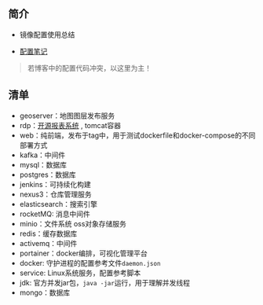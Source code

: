 ## 简介
- 镜像配置使用总结

- [配置笔记](https://huhuhan.github.io/blog/views/docker/docker-demo.html)

> 若博客中的配置代码冲突，以这里为主！

## 清单

- geoserver：地图图层发布服务
- rdp：[开源报表系统](http://product.mftcc.cn/rdp/index.html) , tomcat容器
- web：纯前端，发布于tag中，用于测试dockerfile和docker-compose的不同部署方式
- kafka：中间件
- mysql：数据库
- postgres：数据库
- jenkins：可持续化构建
- nexus3：仓库管理服务
- elasticsearch：搜索引擎
- rocketMQ: 消息中间件
- minio：文件系统 oss对象存储服务
- redis：缓存数据库
- activemq：中间件
- portainer：docker编排，可视化管理平台
- docker: 守护进程的配置参考文件`daemon.json`
- service: Linux系统服务，配置参考脚本
- jdk: 官方并发jar包，`java -jar`运行，用于理解并发线程
- mongo：数据库